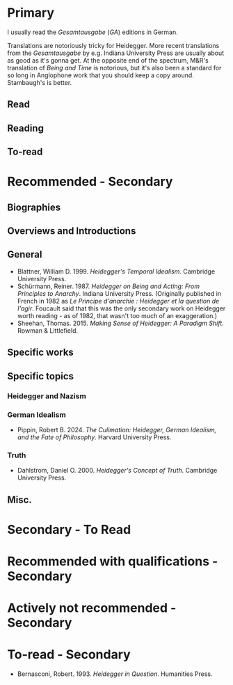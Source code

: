 # Primary

I usually read the *Gesamtausgabe* (*GA*) editions in German. 

Translations are notoriously tricky for Heidegger. More recent translations from the *Gesamtausgabe* by e.g. Indiana University Press are usually about as good as it's gonna get. At the opposite end of the spectrum, M&R's translation of *Being and Time* is notorious, but it's also been a standard for so long in Anglophone work that you should keep a copy around. Stambaugh's is better.

## Read

## Reading

## To-read  

# Recommended - Secondary

## Biographies

## Overviews and Introductions

## General

* Blattner, William D. 1999. *Heidegger's Temporal Idealism*. Cambridge University Press.
* Schürmann, Reiner. 1987. *Heidegger on Being and Acting: From Principles to Anarchy*. Indiana University Press. (Originally published in French in 1982 as *Le Principe d'anarchie : Heidegger et la question de l'agir*. Foucault said that this was the only secondary work on Heidegger worth reading - as of 1982, that wasn't too much of an exaggeration.)
* Sheehan, Thomas. 2015. *Making Sense of Heidegger: A Paradigm Shift*. Rowman & Littlefield.

## Specific works

## Specific topics

### Heidegger and Nazism

### German Idealism

* Pippin, Robert B. 2024. *The Culimation: Heidegger, German Idealism, and the Fate of Philosophy*. Harvard University Press.
### Truth 

* Dahlstrom, Daniel O. 2000. *Heidegger's Concept of Truth*. Cambridge University Press.


## Misc.

# Secondary - To Read
# Recommended with qualifications - Secondary

# Actively not recommended - Secondary

# To-read - Secondary

* Bernasconi, Robert. 1993. *Heidegger in Question*. Humanities Press.